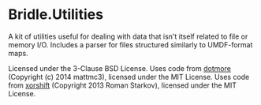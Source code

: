 Bridle.Utilities
================

A kit of utilities useful for dealing with data that isn't itself related to file or memory I/O. Includes a parser for files structured similarly to UMDF-format maps.

Licensed under the 3-Clause BSD License. Uses code from [dotmore](https://github.com/mattmc3/dotmore) (Copyright (c) 2014 mattmc3), licensed under the MIT License. Uses code from [xorshift](https://roman.st/Article/Faster-Marsaglia-Xorshift-pseudo-random-generator-in-unsafe-C) (Copyright 2013 Roman Starkov), licensed under the MIT License.
